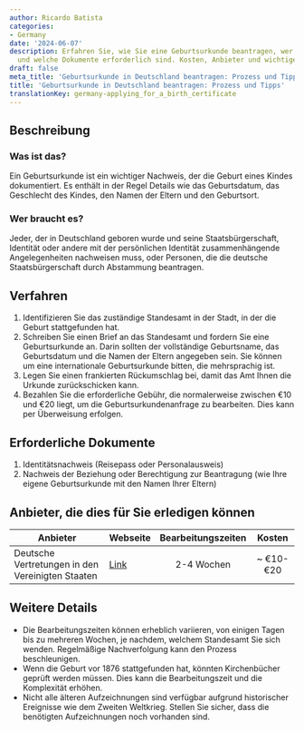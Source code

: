 ```yaml
---
author: Ricardo Batista
categories:
- Germany
date: '2024-06-07'
description: Erfahren Sie, wie Sie eine Geburtsurkunde beantragen, wer sie benötigt
  und welche Dokumente erforderlich sind. Kosten, Anbieter und wichtige Details erklärt.
draft: false
meta_title: 'Geburtsurkunde in Deutschland beantragen: Prozess und Tipps'
title: 'Geburtsurkunde in Deutschland beantragen: Prozess und Tipps'
translationKey: germany-applying_for_a_birth_certificate
---
```



## Beschreibung
### Was ist das?
Ein Geburtsurkunde ist ein wichtiger Nachweis, der die Geburt eines Kindes dokumentiert. Es enthält in der Regel Details wie das Geburtsdatum, das Geschlecht des Kindes, den Namen der Eltern und den Geburtsort.

### Wer braucht es?
Jeder, der in Deutschland geboren wurde und seine Staatsbürgerschaft, Identität oder andere mit der persönlichen Identität zusammenhängende Angelegenheiten nachweisen muss, oder Personen, die die deutsche Staatsbürgerschaft durch Abstammung beantragen.

## Verfahren
1. Identifizieren Sie das zuständige Standesamt in der Stadt, in der die Geburt stattgefunden hat.
2. Schreiben Sie einen Brief an das Standesamt und fordern Sie eine Geburtsurkunde an. Darin sollten der vollständige Geburtsname, das Geburtsdatum und die Namen der Eltern angegeben sein. Sie können um eine internationale Geburtsurkunde bitten, die mehrsprachig ist.
3. Legen Sie einen frankierten Rückumschlag bei, damit das Amt Ihnen die Urkunde zurückschicken kann.
4. Bezahlen Sie die erforderliche Gebühr, die normalerweise zwischen €10 und €20 liegt, um die Geburtsurkundenanfrage zu bearbeiten. Dies kann per Überweisung erfolgen.

## Erforderliche Dokumente
1. Identitätsnachweis (Reisepass oder Personalausweis)
2. Nachweis der Beziehung oder Berechtigung zur Beantragung (wie Ihre eigene Geburtsurkunde mit den Namen Ihrer Eltern)

## Anbieter, die dies für Sie erledigen können

| Anbieter        |     Webseite     |     Bearbeitungszeiten    |       Kosten      |
| --------------- | --------------- |  :-------------: | :-------------: |
| Deutsche Vertretungen in den Vereinigten Staaten  | [Link](https://www.germany.info/us-en/service/05-FamilyMatters/birth-certificate/906660) | 2-4 Wochen| ~ €10-€20  |

## Weitere Details
- Die Bearbeitungszeiten können erheblich variieren, von einigen Tagen bis zu mehreren Wochen, je nachdem, welchem Standesamt Sie sich wenden. Regelmäßige Nachverfolgung kann den Prozess beschleunigen.
- Wenn die Geburt vor 1876 stattgefunden hat, könnten Kirchenbücher geprüft werden müssen. Dies kann die Bearbeitungszeit und die Komplexität erhöhen.
- Nicht alle älteren Aufzeichnungen sind verfügbar aufgrund historischer Ereignisse wie dem Zweiten Weltkrieg. Stellen Sie sicher, dass die benötigten Aufzeichnungen noch vorhanden sind.